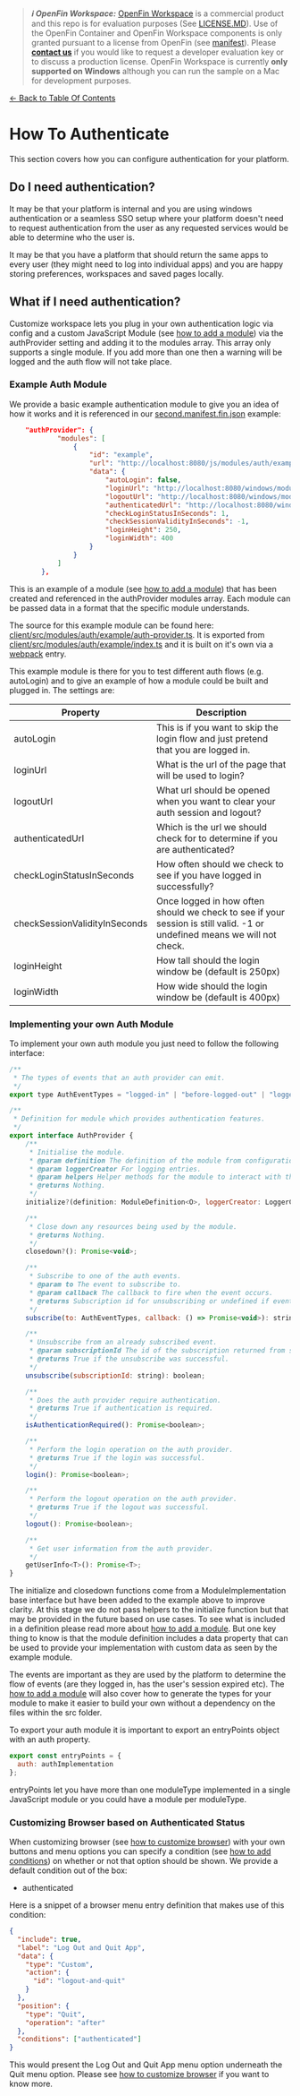 > **_:information_source: OpenFin Workspace:_** [OpenFin Workspace](https://www.openfin.co/workspace/) is a commercial product and this repo is for evaluation purposes (See [LICENSE.MD](../LICENSE.MD)). Use of the OpenFin Container and OpenFin Workspace components is only granted pursuant to a license from OpenFin (see [manifest](../public/manifest.fin.json)). Please [**contact us**](https://www.openfin.co/workspace/poc/) if you would like to request a developer evaluation key or to discuss a production license.
> OpenFin Workspace is currently **only supported on Windows** although you can run the sample on a Mac for development purposes.

[<- Back to Table Of Contents](../README.md)

# How To Authenticate

This section covers how you can configure authentication for your platform.

## Do I need authentication?

It may be that your platform is internal and you are using windows authentication or a seamless SSO setup where your platform doesn't need to request authentication from the user as any requested services would be able to determine who the user is.

It may be that you have a platform that should return the same apps to every user (they might need to log into individual apps) and you are happy storing preferences, workspaces and saved pages locally.

## What if I need authentication?

Customize workspace lets you plug in your own authentication logic via config and a custom JavaScript Module (see [how to add a module](./how-to-add-a-module.md)) via the authProvider setting and adding it to the modules array. This array only supports a single module. If you add more than one then a warning will be logged and the auth flow will not take place.

### Example Auth Module

We provide a basic example authentication module to give you an idea of how it works and it is referenced in our [second.manifest.fin.json](../public/second.manifest.fin.json) example:

```json
	"authProvider": {
			"modules": [
				{
					"id": "example",
					"url": "http://localhost:8080/js/modules/auth/example.bundle.js",
					"data": {
						"autoLogin": false,
						"loginUrl": "http://localhost:8080/windows/modules/auth/example-login.html",
						"logoutUrl": "http://localhost:8080/windows/modules/auth/example-logged-out.html",
						"authenticatedUrl": "http://localhost:8080/windows/modules/auth/example-logged-in.html",
						"checkLoginStatusInSeconds": 1,
						"checkSessionValidityInSeconds": -1,
                        "loginHeight": 250,
                        "loginWidth": 400
					}
				}
			]
		},
```

This is an example of a module (see [how to add a module](./how-to-add-a-module.md)) that has been created and referenced in the authProvider modules array. Each module can be passed data in a format that the specific module understands.

The source for this example module can be found here: [client/src/modules/auth/example/auth-provider.ts](../client/src/modules/auth/example/auth-provider.ts). It is exported from [client/src/modules/auth/example/index.ts](../client/src/modules/auth/example/index.ts) and it is built on it's own via a [webpack](../client/webpack.config.js) entry.

This example module is there for you to test different auth flows (e.g. autoLogin) and to give an example of how a module could be built and plugged in. The settings are:

| Property                      | Description                                                                                                              |
| ----------------------------- | ------------------------------------------------------------------------------------------------------------------------ |
| autoLogin                     | This is if you want to skip the login flow and just pretend that you are logged in.                                      |
| loginUrl                      | What is the url of the page that will be used to login?                                                                  |
| logoutUrl                     | What url should be opened when you want to clear your auth session and logout?                                           |
| authenticatedUrl              | Which is the url we should check for to determine if you are authenticated?                                              |
| checkLoginStatusInSeconds     | How often should we check to see if you have logged in successfully?                                                     |
| checkSessionValidityInSeconds | Once logged in how often should we check to see if your session is still valid. -1 or undefined means we will not check. |
| loginHeight                   | How tall should the login window be (default is 250px)                                                                   |
| loginWidth                    | How wide should the login window be (default is 400px)                                                                   |

### Implementing your own Auth Module

To implement your own auth module you just need to follow the following interface:

```javascript
/**
 * The types of events that an auth provider can emit.
 */
export type AuthEventTypes = "logged-in" | "before-logged-out" | "logged-out" | "session-expired";

/**
 * Definition for module which provides authentication features.
 */
export interface AuthProvider {
    /**
	 * Initialise the module.
	 * @param definition The definition of the module from configuration include custom options.
	 * @param loggerCreator For logging entries.
	 * @param helpers Helper methods for the module to interact with the application core.
	 * @returns Nothing.
	 */
	initialize?(definition: ModuleDefinition<O>, loggerCreator: LoggerCreator, helpers?: H): Promise<void>;

	/**
	 * Close down any resources being used by the module.
	 * @returns Nothing.
	 */
	closedown?(): Promise<void>;

	/**
	 * Subscribe to one of the auth events.
	 * @param to The event to subscribe to.
	 * @param callback The callback to fire when the event occurs.
	 * @returns Subscription id for unsubscribing or undefined if event type is not available.
	 */
	subscribe(to: AuthEventTypes, callback: () => Promise<void>): string | undefined;

	/**
	 * Unsubscribe from an already subscribed event.
	 * @param subscriptionId The id of the subscription returned from subscribe.
	 * @returns True if the unsubscribe was successful.
	 */
	unsubscribe(subscriptionId: string): boolean;

	/**
	 * Does the auth provider require authentication.
	 * @returns True if authentication is required.
	 */
	isAuthenticationRequired(): Promise<boolean>;

	/**
	 * Perform the login operation on the auth provider.
	 * @returns True if the login was successful.
	 */
	login(): Promise<boolean>;

	/**
	 * Perform the logout operation on the auth provider.
	 * @returns True if the logout was successful.
	 */
	logout(): Promise<boolean>;

	/**
	 * Get user information from the auth provider.
	 */
	getUserInfo<T>(): Promise<T>;
}
```

The initialize and closedown functions come from a ModuleImplementation base interface but have been added to the example above to improve clarity. At this stage we do not pass helpers to the initialize function but that may be provided in the future based on use cases. To see what is included in a definition please read more about [how to add a module](./how-to-add-a-module.md). But one key thing to know is that the module definition includes a data property that can be used to provide your implementation with custom data as seen by the example module.

The events are important as they are used by the platform to determine the flow of events (are they logged in, has the user's session expired etc). The [how to add a module](./how-to-add-a-module.md) will also cover how to generate the types for your module to make it easier to build your own without a dependency on the files within the src folder.

To export your auth module it is important to export an entryPoints object with an auth property.

```javascript
export const entryPoints = {
  auth: authImplementation
};
```

entryPoints let you have more than one moduleType implemented in a single JavaScript module or you could have a module per moduleType.

### Customizing Browser based on Authenticated Status

When customizing browser (see [how to customize browser](./how-to-customize-browser.md)) with your own buttons and menu options you can specify a condition (see [how to add conditions](./how-to-add-conditions.md)) on whether or not that option should be shown. We provide a default condition out of the box:

- authenticated

Here is a snippet of a browser menu entry definition that makes use of this condition:

```json
{
  "include": true,
  "label": "Log Out and Quit App",
  "data": {
    "type": "Custom",
    "action": {
      "id": "logout-and-quit"
    }
  },
  "position": {
    "type": "Quit",
    "operation": "after"
  },
  "conditions": ["authenticated"]
}
```

This would present the Log Out and Quit App menu option underneath the Quit menu option. Please see [how to customize browser](./how-to-customize-browser.md) if you want to know more.
